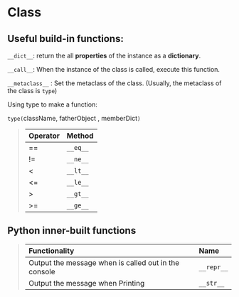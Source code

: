 # Class

## Useful build-in functions:

`__dict__`: return the all **properties** of the instance as a **dictionary**.

`__call__`: When the instance of the class is called, execute this function.

`__metaclass__` : Set the metaclass of the class. \(Usually, the metaclass of the class is `type`\)

Using type to make a function:

`type(`className,  fatherObject , memberDict`)`

> | Operator | Method |
> | :--- | :--- |
> | == | `__eq__` |
> | != | `__ne__` |
> | &lt; | `__lt__` |
> | &lt;= | `__le__` |
> | &gt; | `__gt__` |
> | &gt;= | `__ge__` |

## Python inner-built functions



> | Functionality | Name |
> | :--- | :--- |
> | Output the message when is called out in the console | `__repr__` |
> | Output the message when Printing | `__str__` |

